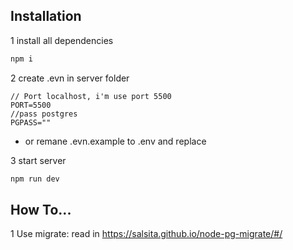 
## Installation
1 install all dependencies
```bash
npm i
```
2 create .evn in server folder 
```
// Port localhost, i'm use port 5500
PORT=5500
//pass postgres
PGPASS=""
```
 * or remane .evn.example to .env and replace  

3 start server
```bash
npm run dev
```
## How To...
1 Use migrate: read in https://salsita.github.io/node-pg-migrate/#/
